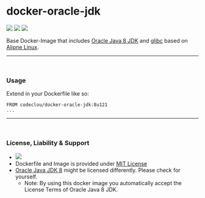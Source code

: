 # docker-oracle-jdk

[![](https://codeclou.github.io/doc/badges/generated/docker-image-size-323.svg?v2)](https://hub.docker.com/r/codeclou/docker-oracle-jdk/tags/) [![](https://codeclou.github.io/doc/badges/generated/docker-from-alpine-3.5.svg)](https://alpinelinux.org/) [![](https://codeclou.github.io/doc/badges/generated/docker-run-as-non-root.svg)](https://docs.docker.com/engine/reference/builder/#/user)

Base Docker-Image that includes [Oracle Java 8 JDK](https://www.oracle.com/java/) and [glibc](https://github.com/sgerrand/alpine-pkg-glibc) based on [Alipne Linux](https://alpinelinux.org/).

-----

&nbsp;

### Usage

Extend in your Dockerfile like so:

```
FROM codeclou/docker-oracle-jdk:8u121
...
```


-----
&nbsp;

### License, Liability & Support

 * [![](https://codeclou.github.io/doc/docker-warranty-notice.svg?v1)](https://github.com/codeclou/docker-oracle-jdk/blob/master/LICENSE)
 * Dockerfile and Image is provided under [MIT License](https://github.com/codeclou/docker-oracle-jdk/blob/master/LICENSE)
 * [Oracle Java JDK 8](http://www.oracle.com/technetwork/java/javase/downloads/jdk8-downloads-2133151.html) might be licensed differently. Please check for yourself.
   * Note: By using this docker image you automatically accept the License Terms of Oracle Java 8 JDK.
